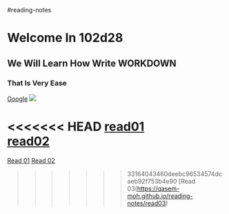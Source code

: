 #reading-notes
# Welcome In 102d28
## We Will Learn How Write WORKDOWN
### That Is Very Ease

[Google](https://www.google.jo/)
![](https://3kllhk1ibq34qk6sp3bhtox1-wpengine.netdna-ssl.com/wp-content/uploads/2015/11/growth-mindset.png)


<<<<<<< HEAD
[read01](https://qasem-moh.github.io/reading-notes/read01)
<br />
[read02](https://qasem-moh.github.io/reading-notes/read02)
=======
[Read 01](https://qasem-moh.github.io/reading-notes/read01)
[Read 02](https://qasem-moh.github.io/reading-notes/read02)
>>>>>>> 33164043460deebc96534574dcaeb92f753b4e90
[Read 03(https://qasem-moh.github.io/reading-notes/read03)